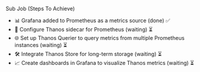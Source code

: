 Sub Job (Steps To Achieve)
- 📊 Grafana added to Prometheus as a metrics source (done) ✅
- 🔄 Configure Thanos sidecar for Prometheus (waiting) ⏳
- 🌐 Set up Thanos Querier to query metrics from multiple Prometheus instances (waiting) ⏳
- 🛠️ Integrate Thanos Store for long-term storage (waiting) ⏳
- 📈 Create dashboards in Grafana to visualize Thanos metrics (waiting) ⏳
